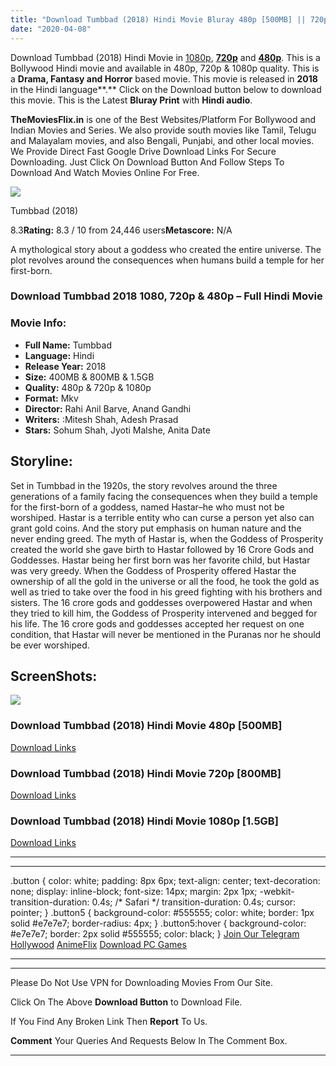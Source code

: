 ```yaml
---
title: "Download Tumbbad (2018) Hindi Movie Bluray 480p [500MB] || 720p [800MB] || 1080p [1.5GB]"
date: "2020-04-08"
---
```


Download Tumbbad (2018) Hindi Movie in [1080p](https://1moviesflix.com/1080p-movies/), [**720p**](https://1moviesflix.com/720p-movies/) and **[480p](https://1moviesflix.com/480p-movies/)**. This is a Bollywood Hindi movie and available in 480p, 720p & 1080p quality. This is a **Drama, Fantasy and Horror** based movie. This movie is released in **2018** in the Hindi language**.** Click on the Download button below to download this movie. This is the Latest **Bluray Print** with **Hindi audio**.

**TheMoviesFlix.in** is one of the Best Websites/Platform For Bollywood and Indian Movies and Series. We also provide south movies like Tamil, Telugu and Malayalam movies, and also Bengali, Punjabi, and other local movies. We Provide Direct Fast Google Drive Download Links For Secure Downloading. Just Click On Download Button And Follow Steps To Download And Watch Movies Online For Free.

[![](https://m.media-amazon.com/images/M/MV5BYmQxNmU4ZjgtYzE5Mi00ZDlhLTlhOTctMzJkNjk2ZGUyZGEwXkEyXkFqcGdeQXVyMzgxMDA0Nzk@._V1_SX300.jpg)](https://www.imdb.com/title/tt8239946/ "Tumbbad")

Tumbbad (2018)

8.3**Rating:** 8.3 / 10 from 24,446 users**Metascore:** N/A

A mythological story about a goddess who created the entire universe. The plot revolves around the consequences when humans build a temple for her first-born.

### Download Tumbbad 2018 1080, 720p & 480p – Full Hindi Movie

### Movie Info:

- **Full Name:** Tumbbad
- **Language:** Hindi
- **Release Year:** 2018
- **Size:** 400MB & 800MB & 1.5GB
- **Quality:** 480p & 720p & 1080p
- **Format:** Mkv
- **Director:** Rahi Anil Barve, Anand Gandhi
- **Writers:** :Mitesh Shah, Adesh Prasad
- **Stars:** Sohum Shah, Jyoti Malshe, Anita Date

## Storyline:

Set in Tumbbad in the 1920s, the story revolves around the three generations of a family facing the consequences when they build a temple for the first-born of a goddess, named Hastar–he who must not be worshiped. Hastar is a terrible entity who can curse a person yet also can grant gold coins. And the story put emphasis on human nature and the never ending greed. The myth of Hastar is, when the Goddess of Prosperity created the world she gave birth to Hastar followed by 16 Crore Gods and Goddesses. Hastar being her first born was her favorite child, but Hastar was very greedy. When the Goddess of Prosperity offered Hastar the ownership of all the gold in the universe or all the food, he took the gold as well as tried to take over the food in his greed fighting with his brothers and sisters. The 16 crore gods and goddesses overpowered Hastar and when they tried to kill him, the Goddess of Prosperity intervened and begged for his life. The 16 crore gods and goddesses accepted her request on one condition, that Hastar will never be mentioned in the Puranas nor he should be ever worshiped.

## ScreenShots:

![](https://i.imgur.com/f291gul.jpg)

### Download Tumbbad (2018) Hindi Movie 480p \[500MB\]

[Download Links](https://1moviesflix.com?a270777880=Lzh4Q2xmQVNvbExSU3o1d0V1d3VHOE44QjFXeWdYODNtRUloaHUxOXM4eXdOeXJxdHJOYjBIUjRGNnE0QWEzWUd0VThlZnVicTlhM2ZEWXZIUmhPUFplUUFjVFVyRjJOczZ0cENMN1lBTUE9)

### Download Tumbbad (2018) Hindi Movie 720p \[800MB\]

[Download Links](https://1moviesflix.com?a270777880=Lzh4Q2xmQVNvbExSU3o1d0V1d3VHOE44QjFXeWdYODNtRUloaHUxOXM4eXdOeXJxdHJOYjBIUjRGNnE0QWEzWU9KUmdOY1o4d3RPQ3NJY2M4NEhPTDZ4MGtuL0x1dVJNM3BhUlRkTldwOWc9)

### Download Tumbbad (2018) Hindi Movie 1080p \[1.5GB\] 

[Download Links](https://1moviesflix.com?a270777880=Lzh4Q2xmQVNvbExSU3o1d0V1d3VHOE44QjFXeWdYODNtRUloaHUxOXM4eXdOeXJxdHJOYjBIUjRGNnE0QWEzWWVjRTQxRyttVUJpTEM2ZncyKzczQ1ZOeFVxZDlNamxpSER3c3Qram00Ulk9)

* * *

* * *

.button { color: white; padding: 8px 6px; text-align: center; text-decoration: none; display: inline-block; font-size: 14px; margin: 2px 1px; -webkit-transition-duration: 0.4s; /\* Safari \*/ transition-duration: 0.4s; cursor: pointer; } .button5 { background-color: #555555; color: white; border: 1px solid #e7e7e7; border-radius: 4px; } .button5:hover { background-color: #e7e7e7; border: 2px solid #555555; color: black; } [Join Our Telegram](http://gdrivepro.xyz/join.php) [Hollywood](https://moviesverse.com/) [AnimeFlix](https://animeflix.in/) [Download PC Games](https://gamesflix.net/)  

* * *

* * *

  

Please Do Not Use VPN for Downloading Movies From Our Site.

Click On The Above **Download Button** to Download File.

If You Find Any Broken Link Then **Report** To Us.

**Comment** Your Queries And Requests Below In The Comment Box.

* * *
